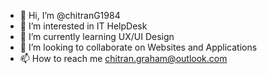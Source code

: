 - 👋 Hi, I’m @chitranG1984
- 👀 I’m interested in IT HelpDesk 
- 🌱 I’m currently learning UX/UI Design
- 💞️ I’m looking to collaborate on Websites and Applications 
- 📫 How to reach me chitran.graham@outlook.com

<!---
chitranG1984/chitranG1984 is a ✨ special ✨ repository because its `README.md` (this file) appears on your GitHub profile.
You can click the Preview link to take a look at your changes.
--->
